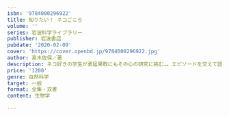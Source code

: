 ```yaml
---
isbn: '9784000296922'
title: 知りたい！ ネコごころ
volume: ''
series: 岩波科学ライブラリー
publisher: 岩波書店
pubdate: '2020-02-09'
cover: 'https://cover.openbd.jp/9784000296922.jpg'
author: 髙木佐保／著
description: ネコ好きの学生が勇猛果敢にもその心の研究に挑む…。エピソードを交えて語る「ニャン学ことはじめ」。
price: '1200'
genre: 自然科学
target: 一般
format: 全集・双書
content: 生物学

---
```

